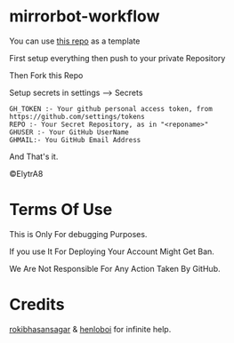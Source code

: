 # mirrorbot-workflow

You can use [this repo](https://github.com/rahulkhatri137/mirrorbot137) as a template

First setup everything then push to your private Repository

Then Fork this Repo

Setup secrets in settings --> Secrets

```text
GH_TOKEN :- Your github personal access token, from https://github.com/settings/tokens
REPO :- Your Secret Repository, as in "<reponame>"
GHUSER :- Your GitHub UserName
GHMAIL:- You GitHub Email Address
```

And That's it.

©ElytrA8

# Terms Of Use 

This is Only For debugging Purposes.

If you use It For Deploying Your Account Might Get Ban.

We Are Not Responsible For Any Action Taken By GitHub.

# Credits

[rokibhasansagar](https://github.com/rokibhasansagar) & [henloboi](https://github.com/JamieHoSzeYui) for infinite help.
